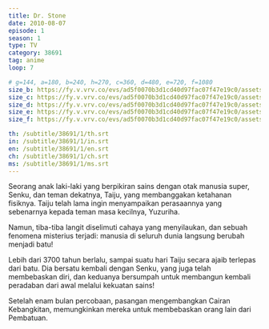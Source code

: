 ```yaml
---
title: Dr. Stone
date: 2010-08-07
episode: 1
season: 1
type: TV
category: 38691
tag: anime
loop: 7

# g=144, a=180, b=240, h=270, c=360, d=480, e=720, f=1080
size_b: https://fy.v.vrv.co/evs/ad5f0070b3d1cd40d97fac07f47e19c0/assets/ff40b060c7dfe6d7cf0f71d3438032a7_3692368.mp4?Policy=eyJTdGF0ZW1lbnQiOlt7IlJlc291cmNlIjoiaHR0cCo6Ly9wbC5jcnVuY2h5cm9sbC5jb20vZXZzMS9hZDVmMDA3MGIzZDFjZDQwZDk3ZmFjMDdmNDdlMTljMC9hc3NldHMvZmY0MGIwNjBjN2RmZTZkN2NmMGY3MWQzNDM4MDMyYTdfLDM2OTI0MDgubXA0LDM2OTI0MTUubXA0LDM2OTI0MDEubXA0LDM2OTIzODcubXA0LDM2OTIzOTQubXA0LC51cmxzZXQvbWFzdGVyLm0zdTgiLCJDb25kaXRpb24iOnsiRGF0ZUxlc3NUaGFuIjp7IkFXUzpFcG9jaFRpbWUiOjE2MjYyMjgxMjR9fX1dfQ__&Signature=VW-T3oMpCvdNfCT9rDlHlCnAo1frrM0-B31MKcs1IVoMJXbPCE-XkHsaZX0P9smd6bFsvawXDRpj1V1WuL44YWWy2~Sp70zx4u9yPeckwuwktfHztwWj7ZDyXO7K~aJJbZDoHHTSZSn5fGLnOgL44u6q7-muvHXCV5dX9vZsd6k8oC9~d4K7G1od4h5Kxn8eOw5rjmv6hBRGSmKQlCPQrzWx7iB0HK74XpDgIJLjpX9LLc3EEb07C04fM3g0jF9duW6Ti75NczooW2Ex5FVw32VfSsfHqeYtxV7UHbri1YHaZ2OMCZHR26BxvGu~e1AguWO9oOkwG4Ysl6MU9A8a5g__&Key-Pair-Id=APKAJMWSQ5S7ZB3MF5VA
size_c: https://fy.v.vrv.co/evs/ad5f0070b3d1cd40d97fac07f47e19c0/assets/ff40b060c7dfe6d7cf0f71d3438032a7_3692367.mp4?Policy=eyJTdGF0ZW1lbnQiOlt7IlJlc291cmNlIjoiaHR0cCo6Ly9wbC5jcnVuY2h5cm9sbC5jb20vZXZzMS9hZDVmMDA3MGIzZDFjZDQwZDk3ZmFjMDdmNDdlMTljMC9hc3NldHMvZmY0MGIwNjBjN2RmZTZkN2NmMGY3MWQzNDM4MDMyYTdfLDM2OTI0MDgubXA0LDM2OTI0MTUubXA0LDM2OTI0MDEubXA0LDM2OTIzODcubXA0LDM2OTIzOTQubXA0LC51cmxzZXQvbWFzdGVyLm0zdTgiLCJDb25kaXRpb24iOnsiRGF0ZUxlc3NUaGFuIjp7IkFXUzpFcG9jaFRpbWUiOjE2MjYyMjgxMjR9fX1dfQ__&Signature=VW-T3oMpCvdNfCT9rDlHlCnAo1frrM0-B31MKcs1IVoMJXbPCE-XkHsaZX0P9smd6bFsvawXDRpj1V1WuL44YWWy2~Sp70zx4u9yPeckwuwktfHztwWj7ZDyXO7K~aJJbZDoHHTSZSn5fGLnOgL44u6q7-muvHXCV5dX9vZsd6k8oC9~d4K7G1od4h5Kxn8eOw5rjmv6hBRGSmKQlCPQrzWx7iB0HK74XpDgIJLjpX9LLc3EEb07C04fM3g0jF9duW6Ti75NczooW2Ex5FVw32VfSsfHqeYtxV7UHbri1YHaZ2OMCZHR26BxvGu~e1AguWO9oOkwG4Ysl6MU9A8a5g__&Key-Pair-Id=APKAJMWSQ5S7ZB3MF5VA
size_d: https://fy.v.vrv.co/evs/ad5f0070b3d1cd40d97fac07f47e19c0/assets/ff40b060c7dfe6d7cf0f71d3438032a7_3692369.mp4?Policy=eyJTdGF0ZW1lbnQiOlt7IlJlc291cmNlIjoiaHR0cCo6Ly9wbC5jcnVuY2h5cm9sbC5jb20vZXZzMS9hZDVmMDA3MGIzZDFjZDQwZDk3ZmFjMDdmNDdlMTljMC9hc3NldHMvZmY0MGIwNjBjN2RmZTZkN2NmMGY3MWQzNDM4MDMyYTdfLDM2OTI0MDgubXA0LDM2OTI0MTUubXA0LDM2OTI0MDEubXA0LDM2OTIzODcubXA0LDM2OTIzOTQubXA0LC51cmxzZXQvbWFzdGVyLm0zdTgiLCJDb25kaXRpb24iOnsiRGF0ZUxlc3NUaGFuIjp7IkFXUzpFcG9jaFRpbWUiOjE2MjYyMjgxMjR9fX1dfQ__&Signature=VW-T3oMpCvdNfCT9rDlHlCnAo1frrM0-B31MKcs1IVoMJXbPCE-XkHsaZX0P9smd6bFsvawXDRpj1V1WuL44YWWy2~Sp70zx4u9yPeckwuwktfHztwWj7ZDyXO7K~aJJbZDoHHTSZSn5fGLnOgL44u6q7-muvHXCV5dX9vZsd6k8oC9~d4K7G1od4h5Kxn8eOw5rjmv6hBRGSmKQlCPQrzWx7iB0HK74XpDgIJLjpX9LLc3EEb07C04fM3g0jF9duW6Ti75NczooW2Ex5FVw32VfSsfHqeYtxV7UHbri1YHaZ2OMCZHR26BxvGu~e1AguWO9oOkwG4Ysl6MU9A8a5g__&Key-Pair-Id=APKAJMWSQ5S7ZB3MF5VA
size_e: https://fy.v.vrv.co/evs/ad5f0070b3d1cd40d97fac07f47e19c0/assets/ff40b060c7dfe6d7cf0f71d3438032a7_3692370.mp4?Policy=eyJTdGF0ZW1lbnQiOlt7IlJlc291cmNlIjoiaHR0cCo6Ly9wbC5jcnVuY2h5cm9sbC5jb20vZXZzMS9hZDVmMDA3MGIzZDFjZDQwZDk3ZmFjMDdmNDdlMTljMC9hc3NldHMvZmY0MGIwNjBjN2RmZTZkN2NmMGY3MWQzNDM4MDMyYTdfLDM2OTI0MDgubXA0LDM2OTI0MTUubXA0LDM2OTI0MDEubXA0LDM2OTIzODcubXA0LDM2OTIzOTQubXA0LC51cmxzZXQvbWFzdGVyLm0zdTgiLCJDb25kaXRpb24iOnsiRGF0ZUxlc3NUaGFuIjp7IkFXUzpFcG9jaFRpbWUiOjE2MjYyMjgxMjR9fX1dfQ__&Signature=VW-T3oMpCvdNfCT9rDlHlCnAo1frrM0-B31MKcs1IVoMJXbPCE-XkHsaZX0P9smd6bFsvawXDRpj1V1WuL44YWWy2~Sp70zx4u9yPeckwuwktfHztwWj7ZDyXO7K~aJJbZDoHHTSZSn5fGLnOgL44u6q7-muvHXCV5dX9vZsd6k8oC9~d4K7G1od4h5Kxn8eOw5rjmv6hBRGSmKQlCPQrzWx7iB0HK74XpDgIJLjpX9LLc3EEb07C04fM3g0jF9duW6Ti75NczooW2Ex5FVw32VfSsfHqeYtxV7UHbri1YHaZ2OMCZHR26BxvGu~e1AguWO9oOkwG4Ysl6MU9A8a5g__&Key-Pair-Id=APKAJMWSQ5S7ZB3MF5VA
size_f: https://fy.v.vrv.co/evs/ad5f0070b3d1cd40d97fac07f47e19c0/assets/ff40b060c7dfe6d7cf0f71d3438032a7_3692371.mp4?Policy=eyJTdGF0ZW1lbnQiOlt7IlJlc291cmNlIjoiaHR0cCo6Ly9wbC5jcnVuY2h5cm9sbC5jb20vZXZzMS9hZDVmMDA3MGIzZDFjZDQwZDk3ZmFjMDdmNDdlMTljMC9hc3NldHMvZmY0MGIwNjBjN2RmZTZkN2NmMGY3MWQzNDM4MDMyYTdfLDM2OTI0MDgubXA0LDM2OTI0MTUubXA0LDM2OTI0MDEubXA0LDM2OTIzODcubXA0LDM2OTIzOTQubXA0LC51cmxzZXQvbWFzdGVyLm0zdTgiLCJDb25kaXRpb24iOnsiRGF0ZUxlc3NUaGFuIjp7IkFXUzpFcG9jaFRpbWUiOjE2MjYyMjgxMjR9fX1dfQ__&Signature=VW-T3oMpCvdNfCT9rDlHlCnAo1frrM0-B31MKcs1IVoMJXbPCE-XkHsaZX0P9smd6bFsvawXDRpj1V1WuL44YWWy2~Sp70zx4u9yPeckwuwktfHztwWj7ZDyXO7K~aJJbZDoHHTSZSn5fGLnOgL44u6q7-muvHXCV5dX9vZsd6k8oC9~d4K7G1od4h5Kxn8eOw5rjmv6hBRGSmKQlCPQrzWx7iB0HK74XpDgIJLjpX9LLc3EEb07C04fM3g0jF9duW6Ti75NczooW2Ex5FVw32VfSsfHqeYtxV7UHbri1YHaZ2OMCZHR26BxvGu~e1AguWO9oOkwG4Ysl6MU9A8a5g__&Key-Pair-Id=APKAJMWSQ5S7ZB3MF5VA

th: /subtitle/38691/1/th.srt
in: /subtitle/38691/1/in.srt
en: /subtitle/38691/1/en.srt
ch: /subtitle/38691/1/ch.srt
ms: /subtitle/38691/1/ms.srt
---
```

Seorang anak laki-laki yang berpikiran sains dengan otak manusia super, Senku, dan teman dekatnya, Taiju, yang membanggakan ketahanan fisiknya. Taiju telah lama ingin menyampaikan perasaannya yang sebenarnya kepada teman masa kecilnya, Yuzuriha.

Namun, tiba-tiba langit diselimuti cahaya yang menyilaukan, dan sebuah fenomena misterius terjadi: manusia di seluruh dunia langsung berubah menjadi batu!

Lebih dari 3700 tahun berlalu, sampai suatu hari Taiju secara ajaib terlepas dari batu. Dia bersatu kembali dengan Senku, yang juga telah membebaskan diri, dan keduanya bersumpah untuk membangun kembali peradaban dari awal melalui kekuatan sains!

Setelah enam bulan percobaan, pasangan mengembangkan Cairan Kebangkitan, memungkinkan mereka untuk membebaskan orang lain dari Pembatuan.
